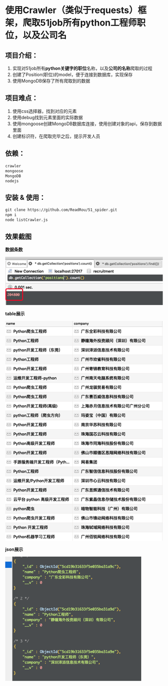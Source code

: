 # 使用Crawler（类似于requests）框架，爬取51job所有python工程师职位，以及公司名



## 项目介绍：

1. 实现对51job所有**python关键字的职位**名称，以及**公司的名称**爬取的过程
2. 创建了Position(职位)的model，便于连接到数据库，实现保存
3. 使用MongoDB保存了所有爬取到的数据





## 项目难点：

1. 使用css选择器，找到对应的元素
2. 使用debug找到元素里面的实际数据
3. 使用mongoose创建MongoDB数据库连接，使用创建对象的api，保存到数据里面
4. 创建标识符，在爬取完毕之后，提示开发人员



## 依赖：

```shell
crawler
mongoose
MongoDB
nodejs
```



## 安装 & 使用：

``` shell
git clone https://github.com/ReadRou/51_spider.git
npm i
node listCrawler.js
```



## 效果截图

**数据条数**

![](./images/count.png)

**table展示**

![](./images/table.png)

**json展示**

![](./images/json.png)


